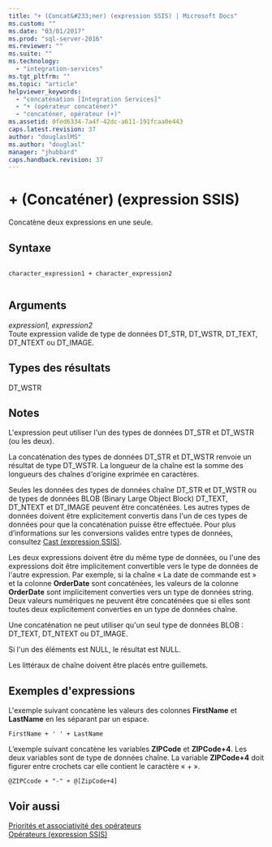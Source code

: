 ```yaml
---
title: "+ (Concat&#233;ner) (expression SSIS) | Microsoft Docs"
ms.custom: ""
ms.date: "03/01/2017"
ms.prod: "sql-server-2016"
ms.reviewer: ""
ms.suite: ""
ms.technology: 
  - "integration-services"
ms.tgt_pltfrm: ""
ms.topic: "article"
helpviewer_keywords: 
  - "concaténation [Integration Services]"
  - "+ (opérateur concaténer)"
  - "concaténer, opérateur (+)"
ms.assetid: 0fed6334-7a4f-42dc-a611-191fcaa0e443
caps.latest.revision: 37
author: "douglaslMS"
ms.author: "douglasl"
manager: "jhubbard"
caps.handback.revision: 37
---
```

# + (Concat&#233;ner) (expression SSIS)
  Concatène deux expressions en une seule.  
  
## Syntaxe  
  
```  
  
character_expression1 + character_expression2  
  
```  
  
## Arguments  
 *expression1, expression2*  
 Toute expression valide de type de données DT_STR, DT_WSTR, DT_TEXT, DT_NTEXT ou DT_IMAGE.  
  
## Types des résultats  
 DT_WSTR  
  
## Notes  
 L'expression peut utiliser l'un des types de données DT_STR et DT_WSTR (ou les deux).  
  
 La concaténation des types de données DT_STR et DT_WSTR renvoie un résultat de type DT_WSTR. La longueur de la chaîne est la somme des longueurs des chaînes d'origine exprimée en caractères.  
  
 Seules les données des types de données chaîne DT_STR et DT_WSTR ou de types de données BLOB (Binary Large Object Block) DT_TEXT, DT_NTEXT et DT_IMAGE peuvent être concaténées. Les autres types de données doivent être explicitement convertis dans l'un de ces types de données pour que la concaténation puisse être effectuée. Pour plus d’informations sur les conversions valides entre types de données, consultez [Cast &#40;expression SSIS&#41;](../../integration-services/expressions/cast-ssis-expression.md).  
  
 Les deux expressions doivent être du même type de données, ou l'une des expressions doit être implicitement convertible vers le type de données de l'autre expression. Par exemple, si la chaîne « La date de commande est » et la colonne **OrderDate** sont concaténées, les valeurs de la colonne **OrderDate** sont implicitement converties vers un type de données string. Deux valeurs numériques ne peuvent être concaténées que si elles sont toutes deux explicitement converties en un type de données chaîne.  
  
 Une concaténation ne peut utiliser qu'un seul type de données BLOB : DT_TEXT, DT_NTEXT ou DT_IMAGE.  
  
 Si l'un des éléments est NULL, le résultat est NULL.  
  
 Les littéraux de chaîne doivent être placés entre guillemets.  
  
## Exemples d'expressions  
 L'exemple suivant concatène les valeurs des colonnes **FirstName** et **LastName** en les séparant par un espace.  
  
```  
FirstName + ' ' + LastName  
```  
  
 L’exemple suivant concatène les variables **ZIPCode** et **ZIPCode+4**. Les deux variables sont de type de données chaîne. La variable **ZIPCode+4** doit figurer entre crochets car elle contient le caractère « + ».  
  
```  
@ZIPCcode + "-" + @[ZipCode+4]  
```  
  
## Voir aussi  
 [Priorités et associativité des opérateurs](../../integration-services/expressions/operator-precedence-and-associativity.md)   
 [Opérateurs &#40;expression SSIS&#41;](../../integration-services/expressions/operators-ssis-expression.md)  
  
  